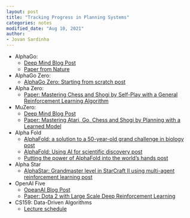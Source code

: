 ```yaml
---
layout: post
title: "Tracking Progress in Planning Systems"
categories: notes
modified_date: "Aug 10, 2021"
author:
- Jovan Sardinha
---
```


* AlphaGo:
    * [Deep Mind Blog Post](https://deepmind.com/research/case-studies/alphago-the-story-so-far)
    * [Paper from Nature](http://airesearch.com/wp-content/uploads/2016/01/deepmind-mastering-go.pdf)
* AlphaGo Zero:
    * [AlphaGo Zero: Starting from scratch post](https://deepmind.com/blog/article/alphago-zero-starting-scratch)
* Alpha Zero:
    * [Paper: Mastering Chess and Shogi by Self-Play with a General Reinforcement Learning Algorithm](https://arxiv.org/pdf/1712.01815.pdf)
* MuZero:
    * [Deep Mind Blog Post](https://deepmind.com/blog/article/muzero-mastering-go-chess-shogi-and-atari-without-rules)
    * [Paper: Mastering Atari, Go, Chess and Shogi by Planning with a Learned Model](https://arxiv.org/pdf/1911.08265.pdf)
* Alpha Fold
    * [AlphaFold: a solution to a 50-year-old grand challenge in biology post](https://deepmind.com/blog/article/alphafold-a-solution-to-a-50-year-old-grand-challenge-in-biology)
    * [AlphaFold: Using AI for scientific discovery post](https://deepmind.com/blog/article/AlphaFold-Using-AI-for-scientific-discovery)
    * [Putting the power of AlphaFold into the world’s hands post](https://deepmind.com/blog/article/putting-the-power-of-alphafold-into-the-worlds-hands)
* Alpha Star
    * [AlphaStar: Grandmaster level in StarCraft II using multi-agent reinforcement learning post](https://deepmind.com/blog/article/AlphaStar-Grandmaster-level-in-StarCraft-II-using-multi-agent-reinforcement-learning)
* OpenAI Five
    * [OpeanAI Blog Post](https://openai.com/five/)
    * [Paper: Dota 2 with Large Scale Deep Reinforcement Learning](https://arxiv.org/abs/1912.06680)
* CS159: Data-Driven Algorithms
    * [Lecture schedule](https://sites.google.com/view/cs-159-spring-2020/lectures)

